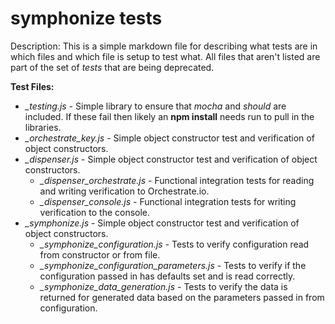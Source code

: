 symphonize tests
===
Description: This is a simple markdown file for describing what tests are in which files and which file is setup to test what. All files that aren't listed are part of the set of *tests* that are being deprecated.

**Test Files:**

 * *_testing.js* - Simple library to ensure that *mocha* and *should* are included. If these fail then likely an **npm install** needs run to pull in the libraries.
 * *_orchestrate_key.js* - Simple object constructor test and verification of object constructors.
 * *_dispenser.js* - Simple object constructor test and verification of object constructors.
 	 * *_dispenser_orchestrate.js* - Functional integration tests for reading and writing verification to Orchestrate.io.
 	 * *_dispenser_console.js* - Functional integration tests for writing verification to the console.
 * *_symphonize.js* - Simple object constructor test and verification of object constructors.
  	 * *_symphonize_configuration.js* - Tests to verify configuration read from constructor or from file.
  	 * *_symphonize_configuration_parameters.js* - Tests to verify if the configuration passed in has defaults set and is read correctly.
  	 * *_symphonize_data_generation.js* - Tests to verify the data is returned for generated data based on the parameters passed in from configuration.
